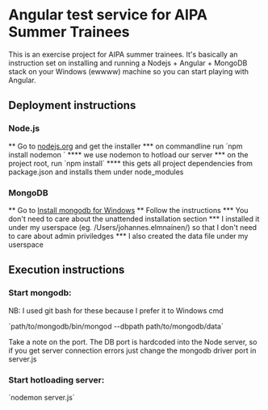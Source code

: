 # Angular test service for AIPA Summer Trainees

This is an exercise project for AIPA summer trainees. It's basically an instruction set on installing and running a Nodejs + Angular + MongoDB stack on your Windows (ewwww) machine so you can start playing with Angular.

## Deployment instructions

### Node.js
** Go to [nodejs.org](https://nodejs.org) and get the installer
*** on commandline run
´npm install nodemon ´
**** we use nodemon to hotload our server
*** on the project root, run
´npm install´
**** this gets all project dependencies from package.json and installs them under node_modules

### MongoDB

** Go to [Install mongodb for Windows](http://docs.mongodb.org/manual/tutorial/install-mongodb-on-windows/)
** Follow the instructions
*** You don't need to care about the unattended installation section
*** I installed it under my userspace (eg. /Users/johannes.elmnainen/) so that I don't need to care about admin priviledges
*** I also created the data file under my userspace

## Execution instructions

### Start mongodb:

NB: I used git bash for these because I prefer it to Windows cmd

´path/to/mongodb/bin/mongod --dbpath path/to/mongodb/data´

Take a note on the port. The DB port is hardcoded into the Node server, so if you get server connection errors just change the mongodb driver port in server.js

### Start hotloading server:

´nodemon server.js´
